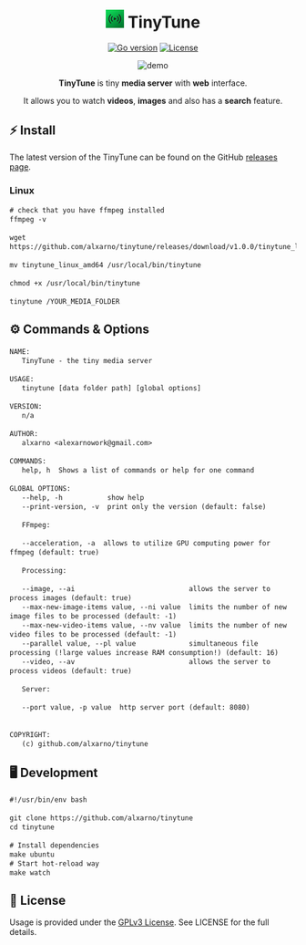 <div align="center">



# [![TinyTune][repo_logo_img]][repo_url] TinyTune

[![Go version][go_version_img]][go_dev_url]
[![License][repo_license_img]][repo_license_url]

<img alt="demo" src="./docs/demo.gif">

**TinyTune** is tiny **media server** with **web** interface.

It allows you to watch **videos**, **images** and also has a **search** feature.

</div>

## ⚡️ Install

The latest version of the TinyTune can be found on the GitHub [releases page](https://github.com/alxarno/tinytune/releases).

### Linux
```
# check that you have ffmpeg installed
ffmpeg -v

wget https://github.com/alxarno/tinytune/releases/download/v1.0.0/tinytune_linux_amd64

mv tinytune_linux_amd64 /usr/local/bin/tinytune

chmod +x /usr/local/bin/tinytune

tinytune /YOUR_MEDIA_FOLDER
```

## ⚙️ Commands & Options

```
NAME:
   TinyTune - the tiny media server

USAGE:
   tinytune [data folder path] [global options]

VERSION:
   n/a

AUTHOR:
   alxarno <alexarnowork@gmail.com>

COMMANDS:
   help, h  Shows a list of commands or help for one command

GLOBAL OPTIONS:
   --help, -h           show help
   --print-version, -v  print only the version (default: false)

   FFmpeg:

   --acceleration, -a  allows to utilize GPU computing power for ffmpeg (default: true)

   Processing:

   --image, --ai                            allows the server to process images (default: true)
   --max-new-image-items value, --ni value  limits the number of new image files to be processed (default: -1)
   --max-new-video-items value, --nv value  limits the number of new video files to be processed (default: -1)
   --parallel value, --pl value             simultaneous file processing (!large values increase RAM consumption!) (default: 16)
   --video, --av                            allows the server to process videos (default: true)

   Server:

   --port value, -p value  http server port (default: 8080)


COPYRIGHT:
   (c) github.com/alxarno/tinytune
```
## 🖥️ Development

```
#!/usr/bin/env bash

git clone https://github.com/alxarno/tinytune
cd tinytune

# Install dependencies
make ubuntu
# Start hot-reload way
make watch
```

## 🧾 License

Usage is provided under the [GPLv3 License](./LICENSE). See LICENSE for the full details.

<!-- Go -->

[go_version_img]: https://img.shields.io/badge/Go-1.22+-00ADD8?style=for-the-badge&logo=go
[go_report_img]: https://img.shields.io/badge/Go_report-A+-success?style=for-the-badge&logo=none
[go_dev_url]: https://pkg.go.dev/github.com/create-go-app/cli/v4

<!-- Repository -->

[repo_url]: https://github.com/alxarno/tinytune
[repo_logo_img]: ./docs/icon.jpg
[repo_license_url]: https://github.com/alxarno/tinytune/blob/main/LICENSE
[repo_license_img]: https://img.shields.io/github/license/alxarno/tinytune?style=for-the-badge&logo=none